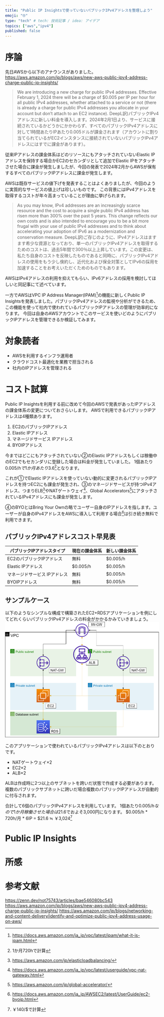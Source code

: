 ```yaml
---
title: "Public IP Insightsで使っていないパブリックIPv4アドレスを整理しよう"
emoji: "🤓"
type: "tech" # tech: 技術記事 / idea: アイデア
topics: ["aws","ipv4"]
published: false
---
```


# 序論
先日AWSから以下のアナウンスがありました。
https://aws.amazon.com/jp/blogs/aws/new-aws-public-ipv4-address-charge-public-ip-insights/

> We are introducing a new charge for public IPv4 addresses. Effective February 1, 2024 there will be a charge of $0.005 per IP per hour for all public IPv4 addresses, whether attached to a service or not (there is already a charge for public IPv4 addresses you allocate in your account but don’t attach to an EC2 instance).
DeepL訳)パブリックIPv4アドレスに新しい料金を導入します。2024年2月1日より、サービスに接続されているかどうかにかかわらず、すべてのパブリックIPv4アドレスに対して1時間あたりIPあたり0.005ドルが課金されます（アカウントに割り当てられているがEC2インスタンスに接続されていないパブリックIPv4アドレスにはすでに課金があります）。

従来IPアドレスの課金体系はどのリソースにもアタッチされていないElastic IPアドレスを保持する場合かEC2のセカンダリとして追加でElastic IPをアタッチさせた場合に課金が発生しましたが、今回の発表で2024年2月からAWSが保有するすべてのパブリックIPアドレスに課金が発生します。

AWSは既存サービスの値下げを発表することはよくありましたが、今回のように実質的なサービスの値上げは珍しいものです。
この背景にはIPv4アドレスを取得するコストが年々高まっていることが理由に挙げられます。

>As you may know, IPv4 addresses are an increasingly scarce resource and the cost to acquire a single public IPv4 address has risen more than 300% over the past 5 years. This change reflects our own costs and is also intended to encourage you to be a bit more frugal with your use of public IPv4 addresses and to think about accelerating your adoption of IPv6 as a modernization and conservation measure.
DeepL訳)ご存じのように、IPv4アドレスはますます希少な資源となっており、単一のパブリックIPv4アドレスを取得するためのコストは、過去5年間で300％以上上昇しています。この変更は、私たち自身のコストを反映したものであると同時に、パブリックIPv4アドレスの使用をもう少し倹約し、近代化および保全対策としてIPv6の採用を加速することをお考えいただくためのものでもあります。

AWSはIPv4アドレスの利用を抑えてもらい、IPv6アドレスの採用を検討してほしいと同記事にて述べています。

一方でAWSはVPC IP Address Manager(IPAM)[^1]の機能に新しくPublic IP Insightsを発表しました。パブリックIPv4アドレスの監視や分析ができるため、この機能を使って社内で使われているパブリックIPアドレスの管理が効率的になります。
今回は自身のAWSアカウントでこのサービスを使いどのようにパブリックIPアドレスを管理できるか検証してみます。

[^1]: https://docs.aws.amazon.com/ja_jp/vpc/latest/ipam/what-it-is-ipam.html

# 対象読者
- AWSを利用するインフラ運用者
- クラウドコスト最適化を業務で担当される
- 社内のIPアドレスを管理される

# コスト試算
Public IP Insightsを利用する前に改めて今回のAWSで発表があったIPアドレスの課金体系の変更についておさらいします。
AWSで利用できるパブリックIPアドレスは4種類あります。

1. EC2のパブリックIPアドレス
2. Elastic IPアドレス
3. マネージドサービス IPアドレス
4. BYOIPアドレス

今まではどこにもアタッチされていない②のElastic IPアドレスもしくは稼働中のEC2でもセカンダリに登録した場合は料金が発生していました。
1個あたり$0.005/hで1か月あたり$3.6[^2]となります。

これが①でElastic IPアドレスを使っていない動的に変更されるパブリックIPアドレスを持つEC2にも課金が発生され、③のマネージドサービスが持つIPv4アドレス、つまりELB[^3]やNATゲートウェイ[^4]、Global Accelerators[^5]にアタッチされているIPv4アドレスにも課金が発生します。

④のBYOとはBring Your Ownの略でユーザー自身のIPアドレスを指します。ユーザーが自身のIPv4アドレスをAWSに導入して利用する場合[^6]は引き続き無料で利用できます。

## パブリックIPv4アドレスコスト早見表

| パブリックIPアドレスタイプ | 現在の課金体系 | 新しい課金体系 |
| ---- | ---- | ---- |
| EC2のパブリックIPアドレス | 無料 | $0.005/h |
| Elastic IPアドレス | $0.005/h | $0.005/h |
| マネージドサービス IPアドレス | 無料 | $0.005/h |
| BYOIPアドレス | 無料 | $0.005/h |

[^2]: 1か月720hで計算
[^3]: https://aws.amazon.com/jp/elasticloadbalancing/
[^4]: https://docs.aws.amazon.com/ja_jp/vpc/latest/userguide/vpc-nat-gateway.html
[^5]: https://aws.amazon.com/jp/global-accelerator/
[^6]: https://docs.aws.amazon.com/ja_jp/AWSEC2/latest/UserGuide/ec2-byoip.html

## サンプルケース
以下のようなシンプルな構成で構築されたEC2+RDSアプリケーションを例にしてどれくらいパブリックIPv4アドレスの料金がかかるかみていきましょう。
![](/images/publicip-insights/image1.png)

このアプリケーションで使われているパブリックIPv4アドレスは以下のとおりです。

- NATゲートウェイ×2
- EC2×2
- ALB×2

ALBは作成時に2つ以上のサブネットを跨いだ状態で作成する必要があります。
複数のパブリックサブネットに跨いだ場合複数のパブリックIPアドレスが自動的に付与されます。

合計して6個のパブリックIPv4アドレスを利用しています。
1個あたり$0.005/hなので1か月稼働させた場合は$21.6でおよそ3,000円になります。
$0.005/h * 720h/月 * 6IP = $21.6 ≒ ￥3,024[^7]

[^7]: ￥140/$で計算

# Public IP Insights


# 所感

# 参考文献
https://zenn.dev/not75743/articles/bae546080bc543
https://aws.amazon.com/jp/blogs/aws/new-aws-public-ipv4-address-charge-public-ip-insights/
https://aws.amazon.com/jp/blogs/networking-and-content-delivery/identify-and-optimize-public-ipv4-address-usage-on-aws/